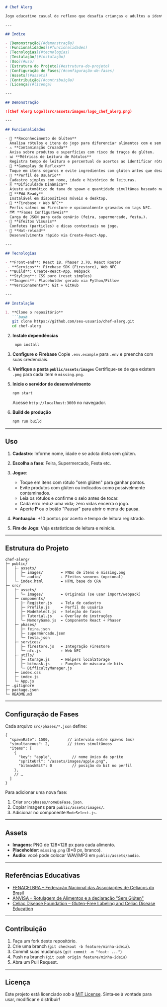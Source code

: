 ````markdown
# Chef Alerg

Jogo educativo casual de reflexo que desafia crianças e adultos a identificar e evitar ingredientes alergênicos em diversos cenários. Construído como PWA com **React** + **Phaser 3**, perfil de usuário, bitmask de alergênicos, dificuldade dinâmica e backend em Firebase (Firestore).

---

## Índice

- [Demonstração](#demonstração)  
- [Funcionalidades](#funcionalidades)  
- [Tecnologias](#tecnologias)  
- [Instalação](#instalação)  
- [Uso](#uso)  
- [Estrutura do Projeto](#estrutura-do-projeto)  
- [Configuração de Fases](#configuração-de-fases)  
- [Assets](#assets)  
- [Contribuição](#contribuição)  
- [Licença](#licença)  

---

## Demonstração

![Chef Alerg Logo](src/assets/images/logo_chef_alerg.png)

---

## Funcionalidades

- 🍞 **Reconhecimento de Glúten**
  Analisa rótulos e itens do jogo para diferenciar alimentos com e sem glúten, destacando o selo "sem glúten".
- ⚠️ **Contaminação Cruzada**
  Avisa sobre produtos e superfícies com risco de traços de glúten.
- 📊 **Métricas de Leitura de Rótulos**
  Registra tempo de leitura e percentual de acertos ao identificar rótulos.
- 🎯 **Gameplay de Reflexo**
  Toque em itens seguros e evite ingredientes com glúten antes que desapareçam.
- 👤 **Perfil de Usuário**
  Cadastro simples com nome, idade e histórico de leituras.
- 🎚️ **Dificuldade Dinâmica**
  Ajuste automático de taxa de spawn e quantidade simultânea baseado na performance.
- 📱 **PWA Ready**
  Instalável em dispositivos móveis e desktop.
- 🔌 **Firebase + Web NFC**
  Perfis salvos no Firestore e opcionalmente gravados em tags NFC.
- 🗺️ **Fases Configuráveis**
  Carga de JSON para cada cenário (feira, supermercado, festa…).
- 🎉 **Efeitos Visuais**
  Confetes (particles) e dicas contextuais no jogo.
- 🔄 **Hot‑reload**
  Desenvolvimento rápido via Create‑React‑App.

---

## Tecnologias

- **Front‑end**: React 18, Phaser 3.70, React Router  
 - **Serviços**: Firebase SDK (Firestore), Web NFC
- **Build**: Create‑React‑App, Webpack  
- **Styling**: CSS puro (reset simples)  
- **Imagens**: Placeholder gerado via Python/Pillow  
- **Versionamento**: Git + GitHub  

---

## Instalação

1. **Clone o repositório**  
   ```bash
   git clone https://github.com/seu-usuario/chef-alerg.git
   cd chef-alerg
````

2. **Instale dependências**

   ```bash
    npm install
    ```

3. **Configure o Firebase**
   Copie `.env.example` para `.env` e preencha com suas credenciais.

4. **Verifique a pasta `public/assets/images`**
   Certifique-se de que existem `.png` para cada item e `missing.png`.

5. **Inicie o servidor de desenvolvimento**

   ```bash
   npm start
   ```

   Acesse `http://localhost:3000` no navegador.

6. **Build de produção**

   ```bash
   npm run build
   ```

---

## Uso

1. **Cadastro**: Informe nome, idade e se adota dieta sem glúten.
2. **Escolha a fase**: Feira, Supermercado, Festa etc.
3. **Jogue**:

   * Toque em itens com rótulo "sem glúten" para ganhar pontos.
   * Evite produtos com glúten ou indicados como possivelmente contaminados.
   * Leia os rótulos e confirme o selo antes de tocar.
   * Cada erro reduz uma vida; zero vidas encerra o jogo.
   * Aperte **P** ou o botão "Pausar" para abrir o menu de pausa.
4. **Pontuação**: +10 pontos por acerto e tempo de leitura registrado.
5. **Fim de Jogo**: Veja estatísticas de leitura e reinicie.

---

## Estrutura do Projeto

```
chef-alerg/
├─ public/
│   ├─ assets/
│   │  ├─ images/        ← PNGs de itens e missing.png
│   │  └─ audio/         ← Efeitos sonoros (opcional)
│   └─ index.html        ← HTML base do CRA
├─ src/
│   ├─ assets/
│   │  └─ images/        ← Originais (se usar import/webpack)
│   ├─ components/
│   │  ├─ Register.js    ← Tela de cadastro
│   │  ├─ Profile.js     ← Perfil do usuário
│   │  ├─ ModeSelect.js  ← Seleção de fases
│   │  ├─ Tutorial.js    ← Overlay de instruções
│   │  └─ MemoryGame.js  ← Componente React + Phaser
│   ├─ phases/
│   │  ├─ feira.json
│   │  ├─ supermercado.json
│   │  └─ festa.json
│   ├─ services/
│   │  ├─ firestore.js   ← Integração Firestore
│   │  └─ nfc.js         ← Web NFC
│   ├─ utils/
│   │  ├─ storage.js     ← Helpers localStorage
│   │  ├─ bitmask.js     ← Funções de máscara de bits
│   │  └─ DifficultyManager.js
│   ├─ index.css
│   ├─ index.js
│   └─ App.js
├─ .gitignore
├─ package.json
└─ README.md
```

---

## Configuração de Fases

Cada arquivo `src/phases/*.json` define:

```jsonc
{
  "spawnRate": 1500,        // intervalo entre spawns (ms)
  "simultaneous": 2,        // itens simultâneos
  "items": [
    {
      "key": "apple",         // nome único da sprite
      "spriteUrl": "/assets/images/apple.png",
      "bitmaskBit": 0         // posição do bit no perfil
    },
    // …
  ]
}
```

Para adicionar uma nova fase:

1. Criar `src/phases/nomeDaFase.json`.
2. Copiar imagens para `public/assets/images/`.
3. Adicionar no componente `ModeSelect.js`.

---

## Assets

* **Imagens**: PNG de 128×128 px para cada alimento.
* **Placeholder**: `missing.png` (8×8 px, branco).
* **Áudio**: você pode colocar WAV/MP3 em `public/assets/audio`.

---

## Referências Educativas

- [FENACELBRA – Federação Nacional das Associações de Celíacos do Brasil](https://fenacelbra.org.br/)
- [ANVISA – Rotulagem de Alimentos e a declaração "Sem Glúten"](https://www.gov.br/anvisa/pt-br/assuntos/alimentos/rotulagem/rotulagem-de-alimentos-alergenicos-e-sem-gluten)
- [Celiac Disease Foundation – Gluten-Free Labeling and Celiac Disease Education](https://celiac.org/)

---

## Contribuição

1. Faça um fork deste repositório.
2. Crie uma branch (`git checkout -b feature/minha-ideia`).
3. Commit suas mudanças (`git commit -m "feat: ..."`)
4. Push na branch (`git push origin feature/minha-ideia`)
5. Abra um Pull Request.

---

## Licença

Este projeto está licenciado sob a [MIT License](LICENSE).
Sinta‑se à vontade para usar, modificar e distribuir!

